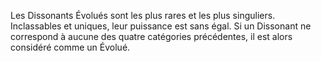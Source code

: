 Les Dissonants Évolués sont les plus rares et les plus singuliers. Inclassables et uniques, leur puissance est sans égal. Si un Dissonant ne correspond à aucune des quatre catégories précédentes, il est alors considéré comme un Évolué.
